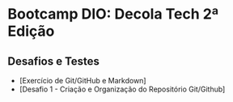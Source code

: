 # Bootcamp DIO: Decola Tech 2ª Edição
## Desafios e Testes

* [Exercício de Git/GitHub e Markdown]
* [Desafio 1 - Criação e Organização do Repositório Git/Github]
